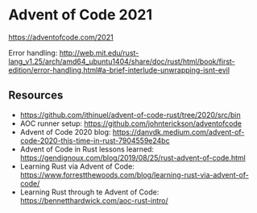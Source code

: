 # Advent of Code 2021

https://adventofcode.com/2021

Error handling: http://web.mit.edu/rust-lang_v1.25/arch/amd64_ubuntu1404/share/doc/rust/html/book/first-edition/error-handling.html#a-brief-interlude-unwrapping-isnt-evil

## Resources
* https://github.com/ithinuel/advent-of-code-rust/tree/2020/src/bin
* AOC runner setup: https://github.com/johnterickson/adventofcode
* Advent of Code 2020 blog: https://danvdk.medium.com/advent-of-code-2020-this-time-in-rust-7904559e24bc
* Advent of Code in Rust lessons learned: https://gendignoux.com/blog/2019/08/25/rust-advent-of-code.html
* Learning Rust via Advent of Code: https://www.forrestthewoods.com/blog/learning-rust-via-advent-of-code/
* Learning Rust through te Advent of Code: https://bennetthardwick.com/aoc-rust-intro/

